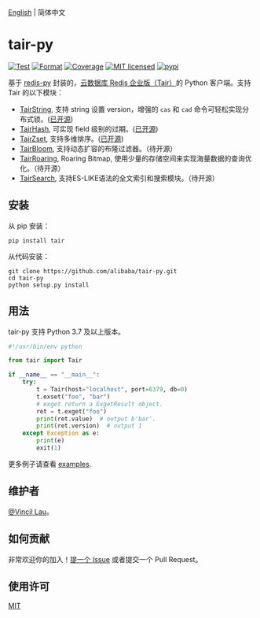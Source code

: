[English](https://github.com/alibaba/tair-py/blob/main/README.md) | 简体中文

# tair-py

[![Test](https://github.com/alibaba/tair-py/actions/workflows/test.yml/badge.svg)](https://github.com/alibaba/tair-py/actions/workflows/test.yml)
[![Format](https://github.com/alibaba/tair-py/actions/workflows/format.yml/badge.svg)](https://github.com/alibaba/tair-py/actions/workflows/format.yml)
[![Coverage](https://github.com/alibaba/tair-py/actions/workflows/coverage.yml/badge.svg)](https://github.com/alibaba/tair-py/actions/workflows/coverage.yml)
[![MIT licensed](https://img.shields.io/badge/license-MIT-blue.svg)](./LICENSE)
[![pypi](https://badge.fury.io/py/tair.svg)](https://pypi.org/project/tair/)

基于 [redis-py](https://github.com/redis/redis-py) 封装的，[云数据库 Redis 企业版（Tair）](https://help.aliyun.com/document_detail/145956.html)的 Python 客户端。支持 Tair 的以下模块：

- [TairString](https://help.aliyun.com/document_detail/145902.html), 支持 string 设置 version，增强的 `cas` 和 `cad` 命令可轻松实现分布式锁。([已开源](https://github.com/alibaba/TairString))
- [TairHash](https://help.aliyun.com/document_detail/145970.html), 可实现 field 级别的过期。([已开源](https://github.com/alibaba/TairHash))
- [TairZset](https://help.aliyun.com/document_detail/292812.html), 支持多维排序。([已开源](https://github.com/alibaba/TairZset))
- [TairBloom](https://help.aliyun.com/document_detail/145972.html), 支持动态扩容的布隆过滤器。（待开源）
- [TairRoaring](https://help.aliyun.com/document_detail/311433.html), Roaring Bitmap, 使用少量的存储空间来实现海量数据的查询优化。（待开源）
- [TairSearch](https://help.aliyun.com/document_detail/417908.html), 支持ES-LIKE语法的全文索引和搜索模块。（待开源） 

## 安装

从 pip 安装：

```shell
pip install tair
```

从代码安装：

```shell
git clone https://github.com/alibaba/tair-py.git
cd tair-py
python setup.py install
```

## 用法

tair-py 支持 Python 3.7 及以上版本。

```python
#!/usr/bin/env python

from tair import Tair

if __name__ == "__main__":
    try:
        t = Tair(host="localhost", port=6379, db=0)
        t.exset("foo", "bar")
        # exget return a ExgetResult object.
        ret = t.exget("foo")
        print(ret.value)  # output b'bar'.
        print(ret.version)  # output 1
    except Exception as e:
        print(e)
        exit(1)
```

更多例子请查看 [examples](https://github.com/alibaba/tair-py/blob/main/examples).

## 维护者

[@Vincil Lau](https://github.com/VincilLau)。

## 如何贡献

非常欢迎你的加入！[提一个 Issue](https://github.com/alibaba/tair-py/issues/new) 或者提交一个 Pull Request。

## 使用许可

[MIT](LICENSE)
